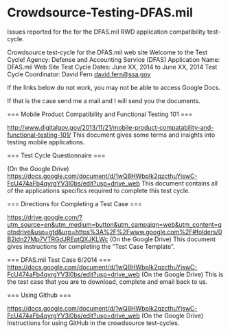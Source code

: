 Crowdsource-Testing-DFAS.mil
============================

Issues reported for the for the DFAS.mil RWD application compatibility test-cycle. 


Crowdsource test-cycle for the DFAS.mil web site
Welcome to the Test Cycle!
Agency: Defense and Accounting Service (DFAS)
Application Name: DFAS.mil Web Site
Test Cycle Dates: June XX, 2014 to June XX, 2014
Test Cycle Coordinator: David Fern david.fern@ssa.gov

If the links below do not work, you may not be able to access Google Docs.

If that is the case send me a mail and I will send you the documents.

=== Mobile Product Compatibility and Functional Testing 101 ===

http://www.digitalgov.gov/2013/11/21/mobile-product-compatability-and-functional-testing-101/
This document gives some terms and insights into testing mobile applications.

=== Test Cycle Questionnaire ===

(On the Google Drive)
https://docs.google.com/document/d/1wQ8HWbpIk2qzcthuYjswC-FcU474aFb4qyrgYV3l0bs/edit?usp=drive_web
This document contains all of the applications specifics required to complete this test cycle.

=== Directions for Completing a Test Case ===

https://drive.google.com/?utm_source=en&utm_medium=button&utm_campaign=web&utm_content=gotodrive&usp=gtd&urp=https%3A%2F%2Fwww.google.com%2F#folders/0B2idn27Mp7VTRGdJREptQXJKLWc (On the Google Drive)
This document gives instructions for completing the “Test Case Template”.

=== DFAS.mil Test Case 6/2014 ===
https://docs.google.com/document/d/1wQ8HWbpIk2qzcthuYjswC-FcU474aFb4qyrgYV3l0bs/edit?usp=drive_web
 (On the Google Drive)
This is the test case that you are to download, complete and email back to us.

=== Using Github ===

https://docs.google.com/document/d/1wQ8HWbpIk2qzcthuYjswC-FcU474aFb4qyrgYV3l0bs/edit?usp=drive_web
(On the Google Drive)
Instructions for using GitHub in the crowdsource test-cycles.

